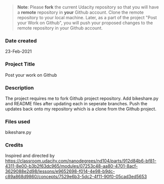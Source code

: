 >**Note**: Please **fork** the current Udacity repository so that you will have a **remote** repository in **your** Github account. Clone the remote repository to your local machine. Later, as a part of the project "Post your Work on Github", you will push your proposed changes to the remote repository in your Github account.

### Date created
23-Feb-2021

### Project Title
Post your work on Github

### Description
The project requires me to fork Github project repository.
Add bikeshare.py and README files after updating each in seperate branches.
Push the updates back onto my repository which is a clone from the Github project.

### Files used
bikeshare.py

### Credits
Inspired and directed by https://classroom.udacity.com/nanodegrees/nd104/parts/912d84b6-bf81-4311-8e00-b3b2f63dc965/modules/07253c48-aa80-4701-8acf-3629088e2d98/lessons/e9652698-f014-4e98-b9dc-c89a868d9860/concepts/7529e6b3-5dc2-4f11-90f0-05cad3ed5653
